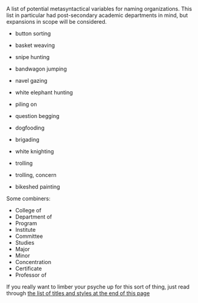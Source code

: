 
A list of potential metasyntactical variables for naming organizations. This
list in particular had post-secondary academic departments in mind, but
expansions in scope will be considered.



* button sorting
* basket weaving
* snipe hunting
* bandwagon jumping
* navel gazing

* white elephant hunting
* piling on
* question begging
* dogfooding

* brigading
* white knighting
* trolling
* trolling, concern
* bikeshed painting

Some combiners:

* College of
* Department of
* Program
* Institute
* Committee
* Studies
* Major
* Minor
* Concentration
* Certificate
* Professor of


If you really want to limber your psyche up for this sort of thing, just read through [the list of titles and styles at the end of this page](https://web.tproa.net/)


